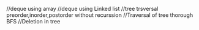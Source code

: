 
//deque using array
//deque using Linked list
//tree trsversal preorder,inorder,postorder without recurssion
//Traversal of tree thorough BFS
//Deletion in tree
